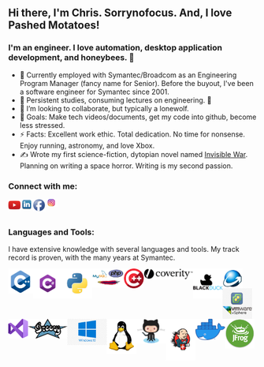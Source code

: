 ## Hi there, I'm Chris. Sorrynofocus. And, I love Pashed Motatoes!

### I'm an engineer. I love automation, desktop application development, and honeybees. 🐝

- 🔭 Currently employed with Symantec/Broadcom as an Engineering Program Manager (fancy name for Senior). Before the buyout, I've been a software engineer for Symantec since 2001. 
- 🌱 Persistent studies, consuming lectures on engineering. 🤣
- 👯 I’m looking to collaborate, but typically a lonewolf.
- 🥅 Goals: Make tech videos/documents, get my code into github, become less stressed. 
- ⚡ Facts: Excellent work ethic. Total dedication. No time for nonsense. Enjoy running, astronomy, and love Xbox.
- ✍️ Wrote my first science-fiction, dytopian novel named [Invisible War]. Planning on writing a space horror. Writing is my second passion.  

### Connect with me:

[<img align="left" alt="YouTube" width="25px" src="https://raw.githubusercontent.com/sorrynofocus/sorrynofocus/master/icons/youtube.png" />][youtube]
[<img align="left" alt="LinkedIn" width="25px" src="https://raw.githubusercontent.com/sorrynofocus/sorrynofocus/master/icons/linkedin.png" />][linkedin]
[<img align="left" alt="facebook" width="25px" src="https://raw.githubusercontent.com/sorrynofocus/sorrynofocus/master/icons/facebook.png" />][facebook]
[<img align="left" alt="Instagram" width="25px" src="https://raw.githubusercontent.com/sorrynofocus/sorrynofocus/master/icons/instagram.jpg" />][instagram]

<br /><br />
 
### Languages and Tools:

I have extensive knowledge with several languages and tools. My track record is proven, with the many years at Symantec.

[<img align="left" alt="cplusplus" width="50px" src="https://raw.githubusercontent.com/sorrynofocus/sorrynofocus/master/icons/c-logo.png" />][cplusplus]
[<img align="left" alt="csharp" width="60px" src="https://raw.githubusercontent.com/sorrynofocus/sorrynofocus/master/icons/csharp.png" />][csharp]
[<img align="left" alt="python" width="60px" src="https://raw.githubusercontent.com/sorrynofocus/sorrynofocus/master/icons/python.png" />][python]
[<img align="left" alt="php" width="65px" src="https://raw.githubusercontent.com/sorrynofocus/sorrynofocus/master/icons/phpmyadmin.png" />][php]
[<img align="left" alt="cbuilder" width="40px" src="https://raw.githubusercontent.com/sorrynofocus/sorrynofocus/master/icons/c-builder.png" />][cbuilder]
[<img align="left" alt="coverity" width="100px" src="https://raw.githubusercontent.com/sorrynofocus/sorrynofocus/master/icons/coverity-logo.png" />][coverity]
[<img align="left" alt="blackduck" width="60px" src="https://raw.githubusercontent.com/sorrynofocus/sorrynofocus/master/icons/blackduck.png" />][blackduck]
[<img align="left" alt="inno" width="40px" src="https://raw.githubusercontent.com/sorrynofocus/sorrynofocus/master/icons/inno_setup.png" />][inno]
[<img align="left" alt="vsphere" width="60px" src="https://raw.githubusercontent.com/sorrynofocus/sorrynofocus/master/icons/vmware-vsphere.png" />][vsphere]
[<img align="left" alt="visualstudio" width="40px" src="https://raw.githubusercontent.com/sorrynofocus/sorrynofocus/master/icons/vs2019.png" />][visualstudio]
[<img align="left" alt="groovy" width="80px" src="https://raw.githubusercontent.com/sorrynofocus/sorrynofocus/master/icons/groovy.png" />][groovy]
[<img align="left" alt="win10" width="80px" src="https://raw.githubusercontent.com/sorrynofocus/sorrynofocus/master/icons/win10.jpg" />][win10]
[<img align="left" alt="linux" width="60px" src="https://raw.githubusercontent.com/sorrynofocus/sorrynofocus/master/icons/linux.png" />][Linux]
[<img align="left" alt="github" width="60px" src="https://raw.githubusercontent.com/sorrynofocus/sorrynofocus/master/icons/github.png" />][GitHub]
[<img align="left" alt="jenkins" width="60px" src="https://raw.githubusercontent.com/sorrynofocus/sorrynofocus/master/icons/jenkins.png" />][Jenkins]
[<img align="left" alt="docker" width="60px" src="https://raw.githubusercontent.com/sorrynofocus/sorrynofocus/master/icons/docker.png" />][Docker]
[<img align="left" alt="artifactory" width="60px" src="https://raw.githubusercontent.com/sorrynofocus/sorrynofocus/master/icons/jfrog.png" />][Artifactory]

   

<br />
<br />



<!-- <img align="left" alt="codeSTACKr's Github Stats" src="https://github-readme-stats.vercel.app/api?username=sorrynofocus&show_icons=true&hide_border=true" /> -->

[facebook]: https://www.facebook.com/sorrynofocus/
[youtube]: https://www.youtube.com/user/christopherwinters
[instagram]: https://www.instagram.com/sorrynofocus/
[linkedin]: https://www.linkedin.com/in/christopherwinters/
[Invisible War]: https://www.amazon.com/Invisible-War-Chris-Winters/dp/0998020915/ref=sr_1_1?dchild=1&keywords=chris+winters+invisible+war

[cplusplus]: https://en.wikipedia.org/wiki/C++
[csharp]: https://docs.microsoft.com/en-us/dotnet/csharp/
[python]: https://www.python.org/
[php]: https://www.php.net/
[cbuilder]: https://www.embarcadero.com/products/cbuilder/
[coverity]: https://www.synopsys.com/software-integrity/security-testing/static-analysis-sast.html
[blackduck]: https://www.synopsys.com/software-integrity/security-testing/software-composition-analysis.html
[inno]: https://jrsoftware.org/isinfo.php
[vsphere]: https://www.vmware.com/products/vsphere.html
[visualstudio]: https://visualstudio.microsoft.com/vs/
[groovy]: http://www.groovy-lang.org/
[win10]: https://www.microsoft.com/en-us/windows/features
[Linux]: https://en.wikipedia.org/wiki/Linux
[GitHub]: https://www.github.com
[Jenkins]: https://www.jenkins.io/
[Docker]: https://www.docker.com
[Artifactory]: https://jfrog.com/artifactory





<!--
**sorrynofocus/sorrynofocus** is a ✨ _special_ ✨ repository because its `README.md` (this file) appears on your GitHub profile.

Here are some ideas to get you started:

- 🔭 I’m currently working on ...
- 🌱 I’m currently learning ...
- 👯 I’m looking to collaborate on ...
- 🤔 I’m looking for help with ...
- 💬 Ask me about ...
- 📫 How to reach me: ...
- 😄 Pronouns: ...
- ⚡ Fun fact: ...
-->
